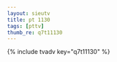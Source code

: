 ```yaml
--- 
layout: sieutv
title: pt 1130
tags: [pttv]
thumb_re: q7t11130
---
```

{% include tvadv key="q7t11130" %} 
